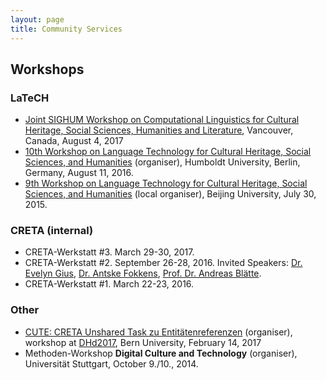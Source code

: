 ```yaml
---
layout: page
title: Community Services
---
```


## Workshops

### LaTeCH

- [Joint SIGHUM Workshop on Computational Linguistics for Cultural Heritage, Social Sciences, Humanities and Literature](https://sighum.wordpress.com/events/latech-clfl-2017/), Vancouver, Canada, August 4, 2017
- [10th Workshop on Language Technology for Cultural Heritage, Social Sciences, and Humanities](https://sighum.wordpress.com/events/latech-2016/) (organiser), Humboldt University, Berlin, Germany, August 11, 2016.
- [9th Workshop on Language Technology for Cultural Heritage, Social Sciences, and Humanities](https://sighum.wordpress.com/events/latech-2015/) (local organiser), Beijing University, July 30, 2015.


### CRETA (internal)

- CRETA-Werkstatt #3. March 29-30, 2017.
- CRETA-Werkstatt #2. September 26-28, 2016. Invited Speakers: [Dr. Evelyn Gius](https://www.slm.uni-hamburg.de/germanistik/personen/gius.html), [Dr. Antske Fokkens](http://wordpress.let.vupr.nl/antske/), [Prof. Dr. Andreas Blätte](https://www.uni-due.de/politik/blaette.php).
- CRETA-Werkstatt #1. March 22-23, 2016.

### Other

- [CUTE: CRETA Unshared Task zu Entitätenreferenzen](http://www.creta.uni-stuttgart.de/index.php/en/cute/) (organiser), workshop at [DHd2017](http://www.dhd2017.ch), Bern University, February 14, 2017
- Methoden-Workshop **Digital Culture and Technology** (organiser), Universität Stuttgart, October 9./10., 2014.

